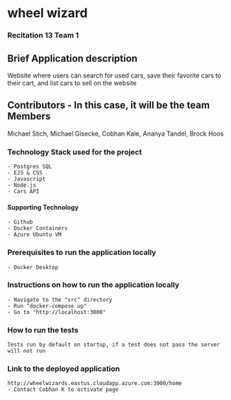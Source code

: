 # wheel wizard

### Recitation 13 Team 1

## Brief Application description
Website where users can search for used cars, save their favorite cars to their cart, and list cars to sell on the website

## Contributors - In this case, it will be the team Members
Michael Stich, Michael Gisecke, Cobhan Kale, Ananya Tandel, Brock Hoos

### Technology Stack used for the project
    - Postgres SQL
    - EJS & CSS
    - Javascript
    - Node.js
    - Cars API

#### Supporting Technology
    - Github 
    - Docker Containers
    - Azure Ubuntu VM

### Prerequisites to run the application locally
    - Docker Desktop

### Instructions on how to run the application locally
    - Navigate to the "src" directory
    - Run "docker-compose up"
    - Go to "http://localhost:3000"

### How to run the tests 
    Tests run by default on startup, if a test does not pass the server will not run

### Link to the deployed application
    http://wheelwizards.eastus.cloudapp.azure.com:3000/home
    - Contact Cobhan K to activate page
